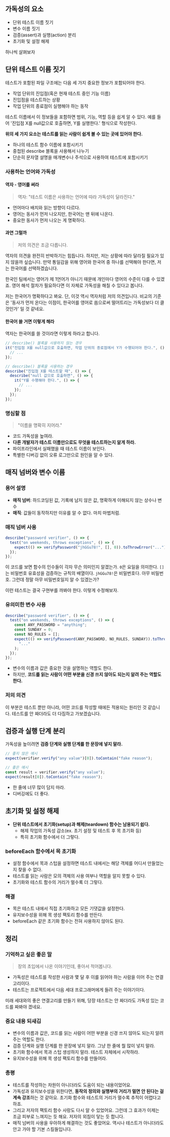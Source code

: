 ## 가독성의 요소

- 단위 테스트 이름 짓기
- 변수 이름 짓기
- 검증(assert)과 실행(action) 분리
- 초기화 및 설정 해제

하나씩 살펴보자

## 단위 테스트 이름 짓기

테스트가 포함된 파일 구조에는 다음 세 가지 중요한 정보가 포함되어야 한다.

- 작업 단위의 진입점(혹은 현재 테스트 중인 기능 이름)
- 진입점을 테스트하는 상황
- 작업 단위의 종료점이 실행해야 하는 동작

테스트 이름에서 이 정보들을 포함하면 범위, 기능, 역할 등을 쉽게 알 수 있다. 예를 들어 '진입점 X를 null값으로 호출하면, Y를 실행한다.' 형식으로 작성한다.

**위의 세 가지 요소는 테스트를 읽는 사람이 쉽게 볼 수 있는 곳에 있어야 한다.**

- 하나의 테스트 함수 이름에 포함시키기
- 중첩된 describe 블록을 사용해서 나누기
- 단순히 문자열 설명을 매개변수나 주석으로 사용하여 테스트에 포함시키기

### 사용하는 언어와 가독성

#### 역자 - 영어를 써라

> 역자: "테스트 이름은 사용하는 언어에 따라 가독성이 달라진다."

- 언어마다 배치와 읽는 방향이 다르다.
- 영어는 동사가 먼저 나오지만, 한국어는 맨 뒤에 나온다.
- 중요한 동사가 먼저 나오는 게 명확하다.

#### 과연 그럴까

> 저의 의견은 조금 다릅니다.

역자의 의견을 완전히 반박하기는 힘듭니다. 하지만, 저는 상황에 따라 달라질 필요가 있지 않을까 싶습니다. 만약 통일감을 위해 영어와 한국어 중 하나를 선택해야 한다면, 저는 한국어를 선택하겠습니다.

한국인 팀에서는 영어가 제 1언어가 아니기 때문에 개인마다 영어의 수준이 다를 수 있겠죠. 영어 해석 절차가 필요하다면 이 자체로 가독성을 해칠 수 있다고 봅니다.

저는 한국어가 명확하다고 봐요. 단, 이것 역시 역자처럼 저의 의견입니다. 비교의 기준은 '동사가 먼저 온다는 이점이, 한국어를 영어로 씀으로써 떨어트리는 가독성보다 더 클 것인가' 일 것 같네요.

#### 한국어 쓸 거면 이렇게 해라

역자는 한국어를 쓸 것이라면 이렇게 하라고 합니다.

```ts
// describe() 블록을 사용하지 않는 경우
it("진입점 X를 null값으로 호출하면, 작업 단위의 종료점에서 Y가 수행되어야 한다.", () => {
  // ...
});

// describe() 블록을 사용하는 경우
describe("진입점 X를 테스트할 때", () => {
  describe("null 값으로 호출하면", () => {
    it("Y를 수행해야 한다.", () => {
      // ...
    });
  });
});
```

### 명심할 점

> "이름을 명확히 지어라."

- 코드 가독성을 높여라.
- **다른 개발자가 테스트 이름만으로도 무엇을 테스트하는지 알게 하라.**
- 파이프라인에서 실패했을 때 테스트 이름이 보인다.
- 특별한 디버깅 없이 오류 로그만으로 원인을 알 수 있다.

## 매직 넘버와 변수 이름

### 용어 설명

- **매직 넘버**: 하드코딩된 값, 기록에 남지 않은 값, 명확하게 이해되지 않는 상수나 변수
- **매직**: 값들이 동작하지만 이유를 알 수 없다. 마치 마법처럼.

### 매직 넘버 사용

```ts
describe("password verifier", () => {
  test("on weekends, throws exceptions", () => {
    expect(() => verifyPassword("jhGGu78!", [], 0)).toThrowError("...");
  });
});
```

이 코드를 보면 함수의 인수들이 각자 무슨 의미인지 알겠는가. `0`은 요일을 의미한다. `[]`는 비밀번호 유효성을 검증하는 규칙의 배열이다. `jhGGu78!`은 비밀번호다. 아무 비밀번호. 그런데 정말 아무 비밀번호일지 알 수 있겠는가?

이런 테스트는 결국 구현부를 까봐야 한다. 이렇게 수정해보자.

### 유의미한 변수 사용

```ts
describe("password verifier", () => {
  test("on weekends, throws exceptions", () => {
    const ANY_PASSWORD = "anything";
    const SUNDAY = 0;
    const NO_RULES = [];
    expect(() => verifyPassword(ANY_PASSWORD, NO_RULES, SUNDAY)).toThrowError(
      "..."
    );
  });
});
```

- 변수의 이름과 값은 중요한 것을 설명하는 역할도 한다.
- 하지만, **코드를 읽는 사람이 어떤 부분을 신경 쓰지 않아도 되는지 알려 주는 역할도 한다.**

### 저의 의견

이 부분은 테스트 뿐만 아니라, 어떤 코드를 작성할 때에든 적용되는 원리인 것 같습니다. 테스트를 안 짜더라도 더 다짐하고 가보겠습니다.

## 검증과 실행 단계 분리

가독성을 높이려면 **검증 단계와 실행 단계를 한 문장에 넣지 말라.**

```ts
// 좋지 않은 예시
expect(verifier.verify("any value")[0]).toContain("fake reason");

// 좋은 예시
const result = verifier.verify("any value");
expect(result[0]).toContain("fake reason");
```

- 한 줄에 너무 많이 담지 마라.
- 디버깅에도 더 좋다.

## 초기화 및 설정 해제

- **단위 테스트에서 초기화(setup)과 해제(teardown) 함수는 남용되기 쉽다.**
  - 해제 작업의 가독성 감소(ex. 초기 설정 및 테스트 후 목 초기화 등)
  - 특히 초기화 함수에서 더 그렇다.

### beforeEach 함수에서 목 초기화

- 설정 함수에서 목과 스텁을 설정하면 테스트 내에서는 해당 객체를 어디서 만들었는지 찾을 수 없다.
- 테스트를 읽는 사람은 모의 객체의 사용 여부나 역할을 알지 못할 수 있다.
- 초기화와 테스트 함수의 거리가 멀수록 더 그렇다.

### 해결

- 목은 테스트 내에서 직접 초기화하고 모든 기댓값을 설정한다.
- 유지보수성을 위해 목 생성 팩토리 함수를 만든다.
- beforeEach 같은 초기화 함수는 전혀 사용하지 않아도 된다.

## 정리

### 기억하고 싶은 좋은 말

> 장의 초입에서 나온 이야기인데, 좋아서 적어봅니다.

- 가독성은 테스트를 작성한 사람과 몇 달 후 이를 읽어야 하는 사람을 이어 주는 연결고리이다.
- 테스트는 프로젝트에서 다음 세대 프로그래머에게 들려 주는 이야기이다.

미래 세대와의 좋은 연결고리를 만들기 위해, 당장 테스트는 안 짜더라도 가독성 있는 코드를 짜봐야 겠네요.

### 중요 내용 되새김

- 변수의 이름과 값은, 코드를 읽는 사람이 어떤 부분을 신경 쓰지 않아도 되는지 알려 주는 역할도 한다.
- 검증 단계와 실행 단계를 한 문장에 넣지 말라. 그냥 한 줄에 뭘 많이 넣지 말라.
- 초기화 함수에서 목과 스텁 생성하지 말라. 테스트 자체에서 시작하라.
- 유지보수성을 위해 목 생성 팩토리 함수를 만들어라.

### 총평

- 테스트를 작성하는 차원이 아니더라도 도움이 되는 내용이었어요.
- 가독성과 유지보수성을 위한다면, **동작의 정의와 실행부의 거리가 멀면 안 된다는 걸 계속 강조**하는 것 같아요. 초기화 함수와 테스트의 거리가 멀수록 추적이 어렵다고 하죠.
- 그리고 저자의 팩토리 함수 사랑도 다시 알 수 있었어요. 그런데 그 효과가 이제는 조금 피부로 느껴지는 듯 해요. 저자의 외침이 닿는 듯 합니다.
- 매직 넘버의 사용을 우아하게 해결하는 것도 좋았어요. 역시나 테스트가 아니더라도 안고 가야 할 기본 스킬들입니다.
